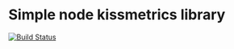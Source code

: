 # Simple node kissmetrics library

[![Build Status](https://travis-ci.org/silktide/simple-node-kissmetrics.svg?branch=master)](https://travis-ci.org/silktide/simple-node-kissmetrics)
